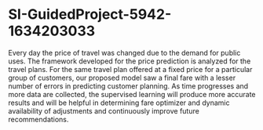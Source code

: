 # SI-GuidedProject-5942-1634203033
Every day the price of travel was changed due to the demand for public uses.
The framework developed for the price prediction is analyzed for the travel plans. 
For the same travel plan offered at a fixed price for a particular group of customers, 
our proposed model saw a final fare with a lesser number of errors in predicting customer planning. 
As time progresses and more data are collected, 
the supervised learning will produce more accurate results and will be helpful in determining fare optimizer and dynamic availability of adjustments and continuously improve future recommendations.
